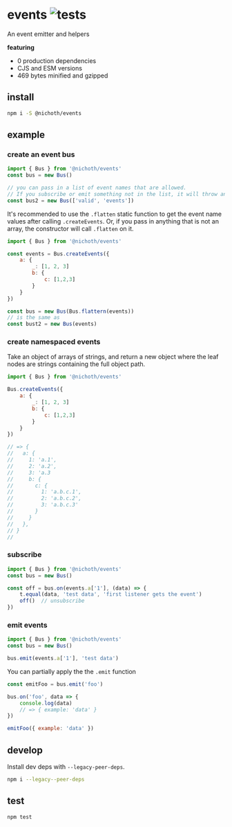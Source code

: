 # events ![tests](https://github.com/nichoth/events/actions/workflows/nodejs.yml/badge.svg)
An event emitter and helpers

__featuring__
* 0 production dependencies
* CJS and ESM versions
* 469 bytes minified and gzipped

## install
```bash
npm i -S @nichoth/events
```

## example

### create an event bus
```js
import { Bus } from '@nichoth/events'
const bus = new Bus()

// you can pass in a list of event names that are allowed.
// If you subscribe or emit something not in the list, it will throw an error.
const bus2 = new Bus(['valid', 'events'])
```

It's recommended to use the `.flatten` static function to get the event name values after calling `.createEvents`. Or, if you pass in anything that is not an array, the constructor will call `.flatten` on it.
```js
import { Bus } from '@nichoth/events'

const events = Bus.createEvents({
    a: {
        _: [1, 2, 3]
        b: {
            c: [1,2,3]
        }
    }
})

const bus = new Bus(Bus.flattern(events))
// is the same as
const bust2 = new Bus(events)
```

### create namespaced events
Take an object of arrays of strings, and return a new object where the leaf nodes are strings containing the full object path.

```js
import { Bus } from '@nichoth/events'

Bus.createEvents({
    a: {
        _: [1, 2, 3]
        b: {
            c: [1,2,3]
        }
    }
})

// => {
//   a: {
//     1: 'a.1',
//     2: 'a.2',
//     3: 'a.3
//     b: {
//       c: {
//         1: 'a.b.c.1',
//         2: 'a.b.c.2',
//         3: 'a.b.c.3'
//       }
//     }
//   },
// }
//
```

### subscribe
```js
import { Bus } from '@nichoth/events'
const bus = new Bus()

const off = bus.on(events.a['1'], (data) => {
    t.equal(data, 'test data', 'first listener gets the event')
    off()  // unsubscribe
})
```

### emit events
```js
import { Bus } from '@nichoth/events'
const bus = new Bus()

bus.emit(events.a['1'], 'test data')
```

You can partially apply the the `.emit` function
```js
const emitFoo = bus.emit('foo')

bus.on('foo', data => {
    console.log(data)
    // => { example: 'data' }
})

emitFoo({ example: 'data' })

```

## develop
Install dev deps with `--legacy-peer-deps`. 

```bash
npm i --legacy--peer-deps
```

## test
```bash
npm test
```
